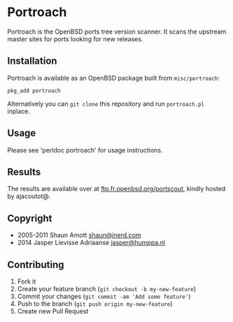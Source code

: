 Portroach
===

Portroach is the OpenBSD ports tree version scanner. It scans the
upstream master sites for ports looking for new releases.

Installation
---

Portroach is available as an OpenBSD package built from `misc/portroach`:

    pkg_add portroach

Alternatively you can `git clone` this repository and run
`portroach.pl` inplace.

Usage
---

Please see 'perldoc portroach' for usage instructions.

Results
---

The results are available over at
[ftp.fr.openbsd.org/portscout](http://ftp.fr.openbsd.org/portscout/), kindly
hosted by ajacoutot@.

Copyright
---

- 2005-2011 Shaun Amott <shaun@inerd.com>
- 2014 Jasper Lievisse Adriaanse <jasper@humppa.nl>

Contributing
---

1. Fork it
2. Create your feature branch (`git checkout -b my-new-feature`)
3. Commit your changes (`git commit -am 'Add some feature'`)
4. Push to the branch (`git push origin my-new-feature`)
5. Create new Pull Request
